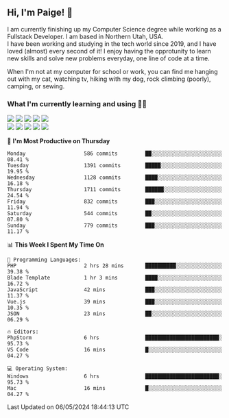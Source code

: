 ## Hi, I'm Paige! :vulcan_salute:

I am currently finishing up my Computer Science degree while working as a Fullstack Developer. I am based in Northern Utah, USA. \
I have been working and studying in the tech world since 2019, and I have loved (almost) every second of it! I enjoy having the opprotunity to learn new skills and solve new problems everyday, one line of code at a time.  

When I'm not at my computer for school or work, you can find me hanging out with my cat, watching tv, hiking with my dog, rock climbing (poorly), camping, or sewing.  

### What I'm currently learning and using :woman_technologist:
![](https://img.shields.io/badge/Laravel-FF2D20?style=for-the-badge&logo=laravel&logoColor=white) 
![](https://img.shields.io/badge/PHP-777BB4?style=for-the-badge&logo=php&logoColor=white)
![](https://img.shields.io/badge/Vue.js-35495E?style=for-the-badge&logo=vuedotjs&logoColor=4FC08D) 
![](https://img.shields.io/badge/MySQL-005C84?style=for-the-badge&logo=mysql&logoColor=white) 
![](https://img.shields.io/badge/Tailwind_CSS-38B2AC?style=for-the-badge&logo=tailwind-css&logoColor=white) \
![](https://img.shields.io/badge/Python-FFD43B?style=for-the-badge&logo=python&logoColor=blue)
![](https://img.shields.io/badge/Django-092E20?style=for-the-badge&logo=django&logoColor=green)
![](https://img.shields.io/badge/Kotlin-0095D5?&style=for-the-badge&logo=kotlin&logoColor=white)
![](https://img.shields.io/badge/Java-ED8B00?style=for-the-badge&logo=java&logoColor=white)
![](https://img.shields.io/badge/Haskell-5D4F85?style=for-the-badge&logo=haskell&logoColor=white) 

<!--START_SECTION:waka-->
📅 **I'm Most Productive on Thursday** 

```text
Monday                   586 commits         ██░░░░░░░░░░░░░░░░░░░░░░░   08.41 % 
Tuesday                  1391 commits        █████░░░░░░░░░░░░░░░░░░░░   19.95 % 
Wednesday                1128 commits        ████░░░░░░░░░░░░░░░░░░░░░   16.18 % 
Thursday                 1711 commits        ██████░░░░░░░░░░░░░░░░░░░   24.54 % 
Friday                   832 commits         ███░░░░░░░░░░░░░░░░░░░░░░   11.94 % 
Saturday                 544 commits         ██░░░░░░░░░░░░░░░░░░░░░░░   07.80 % 
Sunday                   779 commits         ███░░░░░░░░░░░░░░░░░░░░░░   11.17 % 
```


📊 **This Week I Spent My Time On** 

```text
💬 Programming Languages: 
PHP                      2 hrs 28 mins       ██████████░░░░░░░░░░░░░░░   39.38 % 
Blade Template           1 hr 3 mins         ████░░░░░░░░░░░░░░░░░░░░░   16.72 % 
JavaScript               42 mins             ███░░░░░░░░░░░░░░░░░░░░░░   11.37 % 
Vue.js                   39 mins             ███░░░░░░░░░░░░░░░░░░░░░░   10.35 % 
JSON                     23 mins             ██░░░░░░░░░░░░░░░░░░░░░░░   06.29 % 

🔥 Editors: 
PhpStorm                 6 hrs               ████████████████████████░   95.73 % 
VS Code                  16 mins             █░░░░░░░░░░░░░░░░░░░░░░░░   04.27 % 

💻 Operating System: 
Windows                  6 hrs               ████████████████████████░   95.73 % 
Mac                      16 mins             █░░░░░░░░░░░░░░░░░░░░░░░░   04.27 % 
```


 Last Updated on 06/05/2024 18:44:13 UTC
<!--END_SECTION:waka-->
